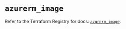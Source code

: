 # `azurerm_image`

Refer to the Terraform Registry for docs: [`azurerm_image`](https://registry.terraform.io/providers/hashicorp/azurerm/3.111.0/docs/resources/image).
